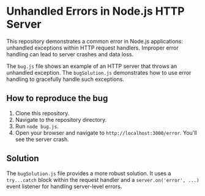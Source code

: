 # Unhandled Errors in Node.js HTTP Server

This repository demonstrates a common error in Node.js applications: unhandled exceptions within HTTP request handlers.  Improper error handling can lead to server crashes and data loss.

The `bug.js` file shows an example of an HTTP server that throws an unhandled exception. The `bugSolution.js` demonstrates how to use error handling to gracefully handle such exceptions.

## How to reproduce the bug

1. Clone this repository.
2. Navigate to the repository directory.
3. Run `node bug.js`.
4. Open your browser and navigate to `http://localhost:3000/error`.  You'll see the server crash.

## Solution

The `bugSolution.js` file provides a more robust solution.  It uses a `try...catch` block within the request handler and a `server.on('error', ...)` event listener for handling server-level errors. 